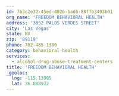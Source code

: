 ```yaml
---
id: 7b3c2e32-45ed-4826-bad6-80ffb3493b01
org_name: 'FREEDOM BEHAVIORAL HEALTH'
address: '3852 PALOS VERDES STREET'
city: 'Las Vegas'
state: NV
zip: '89119'
phone: 702-485-1300
category: behavioral-health
services:
  - alcohol-drug-abuse-treatment-centers
title: 'FREEDOM BEHAVIORAL HEALTH'
_geoloc:
  lng: -115.13905
  lat: 36.088922
---
```

